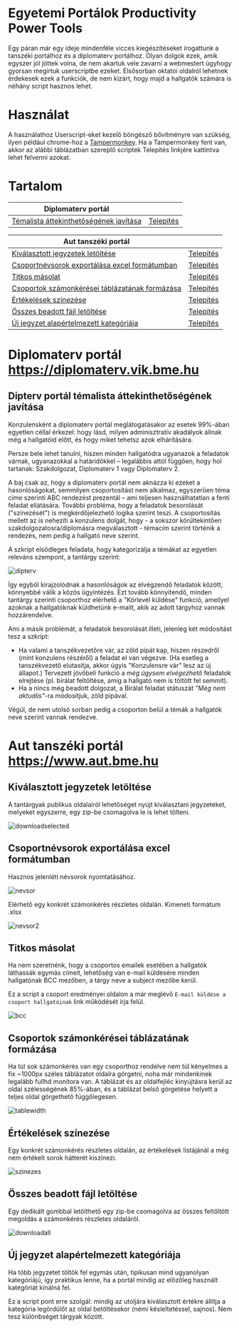 # Egyetemi Portálok Productivity Power Tools
Egy páran már egy ideje mindenféle vicces kiegészítéseket írogattunk a tanszéki portálhoz és a diplomaterv portálhoz. Olyan dolgok ezek, amik egyszer jól jöttek volna, de nem akartuk vele zavarni a webmestert úgyhogy gyorsan megírtuk userscriptbe ezeket. Elsősorban oktatói oldalról lehetnek érdekesek ezek a funkciók, de nem kizárt, hogy majd a hallgatók számára is néhány script hasznos lehet.

# Használat
A használathoz Userscript-eket kezelő böngésző bővítményre van szükség, ilyen például chrome-hoz a [Tampermonkey](https://chrome.google.com/webstore/detail/tampermonkey/dhdgffkkebhmkfjojejmpbldmpobfkfo?hl=hu). 
Ha a Tampermonkey fent van, akkor az alábbi táblázatban szereplő scriptek Telepítés linkjére kattintva lehet felvenni azokat.

# Tartalom

Diplomaterv portál | |
--------------------|---
[Témalista áttekinthetőségének javítása](https://github.com/conwid/EP3T#dipterv-portál-témalista-áttekinthetőségének-javítása)|[Telepítés](https://raw.githubusercontent.com/conwid/EP3T/master/diptervportal/temalista-attekintes.user.js) |

Aut tanszéki portál | |
|---------------------|---
[Kiválasztott jegyzetek letöltése](https://github.com/conwid/EP3T#kiválasztott-jegyzetek-letöltése)  | [Telepítés](https://raw.githubusercontent.com/conwid/EP3T/master/tanszekiportal/downloadSelected.user.js)
[Csoportnévsorok exportálása excel formátumban](https://github.com/conwid/EP3T#csoportnévsorok-exportálása-excel-formátumban) | [Telepítés](https://raw.githubusercontent.com/conwid/EP3T/master/tanszekiportal/nevsor.user.js)
[Titkos másolat](https://github.com/conwid/EP3T#titkos-másolat) | [Telepítés](https://raw.githubusercontent.com/conwid/EP3T/master/tanszekiportal/bcc.user.js)
[Csoportok számonkérései táblázatának formázása](https://github.com/conwid/EP3T#csoportok-számonkérései-táblázatának-formázása) | [Telepítés](https://raw.githubusercontent.com/conwid/EP3T/master/tanszekiportal/csoport_tablazat_style.user.js)
[Értékelések színezése](https://github.com/conwid/EP3T#Értékelések-színezése) | [Telepítés](https://raw.githubusercontent.com/conwid/EP3T/master/tanszekiportal/ertekeles_szinezes.user.js)
[Összes beadott fájl letöltése](https://github.com/conwid/EP3T#Összes-beadott-fájl-letöltése) | [Telepítés](https://raw.githubusercontent.com/conwid/EP3T/master/tanszekiportal/downloadAll.user.js)
[Új jegyzet alapértelmezett kategóriája](https://github.com/conwid/EP3T#Új-jegyzet-alapértelmezett-kategóriája) | [Telepítés](https://raw.githubusercontent.com/conwid/EP3T/master/tanszekiportal/jegyzet_kategoria.user.js)

# Diplomaterv portál https://diplomaterv.vik.bme.hu
## Dipterv portál témalista áttekinthetőségének javítása

Konzulensként a diplomaterv portál meglátogatásakor az esetek 99%-ában egyetlen céllal érkezel: hogy lásd, milyen adminisztratív akadályok állnak még a hallgatóid előtt, és hogy miket tehetsz azok elhárítására.

Persze bele lehet tanulni, hiszen minden hallgatódra ugyanazok a feladatok várnak, ugyanazokkal a határidőkkel – legalábbis attól függően, hogy hol tartanak: Szakdolgozat, Diplomaterv 1 vagy Diplomaterv 2.

A baj csak az, hogy a diplomaterv portál nem aknázza ki ezeket a hasonlóságokat, semmilyen csoportosítást nem alkalmaz, egyszerűen téma címe szerinti ABC rendezést prezentál – ami teljesen használhatatlan a fenti feladat ellátására. További probléma, hogy a feladatok besorolását ("színezését") is megkérdőjelezhető logika szerint teszi. A csoportosítás mellett az is nehezíti a konzulens dolgát, hogy - a sokszor körültekintően szakdolgozatosra/diplomásra megválasztott - témacím szerint történik a rendezés, nem pedig a hallgató neve szerint.

A szkript elsődleges feladata, hogy kategorizálja a témákat az egyetlen releváns szempont, a tantárgy szerint:

![dipterv](https://cloud.githubusercontent.com/assets/1123672/14603411/bcf0d888-056d-11e6-87e8-48b87cdef794.png)

Így egyből kirajzolódnak a hasonlóságok az elvégzendő feladatok között, könnyebbé válik a közös ügyintézés. Ezt tovább könnyítendő, minden tantárgy szerinti csoporthoz elérhető a "Körlevél küldése" funkció, amellyel azoknak a hallgatóknak küldhetünk e-mailt, akik az adott tárgyhoz vannak hozzárendelve. 

Ami a másik problémát, a feladatok besorolását illeti, jelenleg két módosítást tesz a szkript:

- Ha valami a tanszékvezetőre vár, az zöld pipát kap, hiszen részedről (mint konzulens részéről) a feladat el van végezve. (Ha esetleg a tanszékvezető elutasítja, akkor úgyis "Konzulensre vár" lesz az új állapot.) Tervezett jövőbeli funkció a *még úgysem elvégezhető* feladatok elrejtése (pl. bírálat feltöltése, amíg a hallgató nem is töltött fel semmit).
- Ha a nincs még beadott dolgozat, a Bírálat feladat státuszát *"Még nem aktuális"*-ra módosítjuk, zöld pipával.

Végül, de nem utolsó sorban pedig a csoporton belül a témák a hallgatók neve szerint vannak rendezve.

# Aut tanszéki portál https://www.aut.bme.hu

## Kiválasztott jegyzetek letöltése
A tantárgyak publikus oldalairól lehetőséget nyújt kiválasztani jegyzeteket, melyeket egyszerre, egy zip-be csomagolva le is lehet tölteni. 

![downloadselected](https://cloud.githubusercontent.com/assets/4943046/14346767/ee22e058-fcb3-11e5-94d8-d2b7251483a2.PNG)

## Csoportnévsorok exportálása excel formátumban
Hasznos jelenléti névsorok nyomtatásához.

![nevsor](https://cloud.githubusercontent.com/assets/8333960/14266277/5aa17df0-fac7-11e5-8890-cbec4c0d9e45.PNG)

Elérhető egy konkrét számonkérés részletes oldalán. Kimeneti formátum .xlsx

![nevsor2](https://cloud.githubusercontent.com/assets/8333960/14266508/0fb52eac-fac9-11e5-9a0c-2fb938b9ec67.PNG)

## Titkos másolat
Ha nem szeretnénk, hogy a csoportos emailek esetében a hallgatók láthassák egymás címeit, lehetőség van e-mail küldésére minden hallgatónak BCC mezőben, a tárgy neve a subject mezőbe kerül.

Ez a script a csoport eredményei oldalon a már meglévő `E-mail küldése a csoport hallgatóinak` link működését írja felül.

![bcc](https://cloud.githubusercontent.com/assets/8333960/14266240/2496ea1a-fac7-11e5-8614-2df410316b14.PNG)

## Csoportok számonkérései táblázatának formázása
Ha túl sok számonkérés van egy csoporthoz rendelve nem túl kényelmes a fix ~1000px széles táblázatot oldalra görgetni, noha már mindenkinek legalább fullhd monitora van.
A táblázat és az oldalfejléc kinyújtásra kerül az oldal szélességének 85%-ában, és a táblázat belső görgetése helyett a teljes oldal görgethető függőlegesen.

![tablewidth](https://cloud.githubusercontent.com/assets/8333960/14470254/bd0a5ef4-00e8-11e6-8a49-276456d5dc7f.png)

## Értékelések színezése
Egy konkrét számonkérés részletes oldalán, az értékelések listájánál a még nem értékelt sorok hátterét kiszínezi.

![szinezes](https://cloud.githubusercontent.com/assets/8333960/14266287/6d9d84bc-fac7-11e5-8447-c167e6fb6e3c.PNG)

## Összes beadott fájl letöltése
Egy dedikált gombbal letölthető egy zip-be csomagolva az összes feltöltött megoldás a számonkérés részletes oldaláról.

![downloadall](https://cloud.githubusercontent.com/assets/8333960/14266268/47e9cea6-fac7-11e5-93e2-3ed4b81fa3d5.PNG)

## Új jegyzet alapértelmezett kategóriája
Ha több jegyzetet töltök fel egymás után, tipikusan mind ugyanolyan kategóriájú, így praktikus lenne, ha a portál mindig az előzőleg használt kategóriát kínálná fel.

Ez a script pont erre szolgál: mindig az utoljára kiválasztott értékre állítja a kategória legördülőt az oldal betöltésekor (némi késleltetéssel, sajnos). Nem tesz különbséget tárgyak között.
